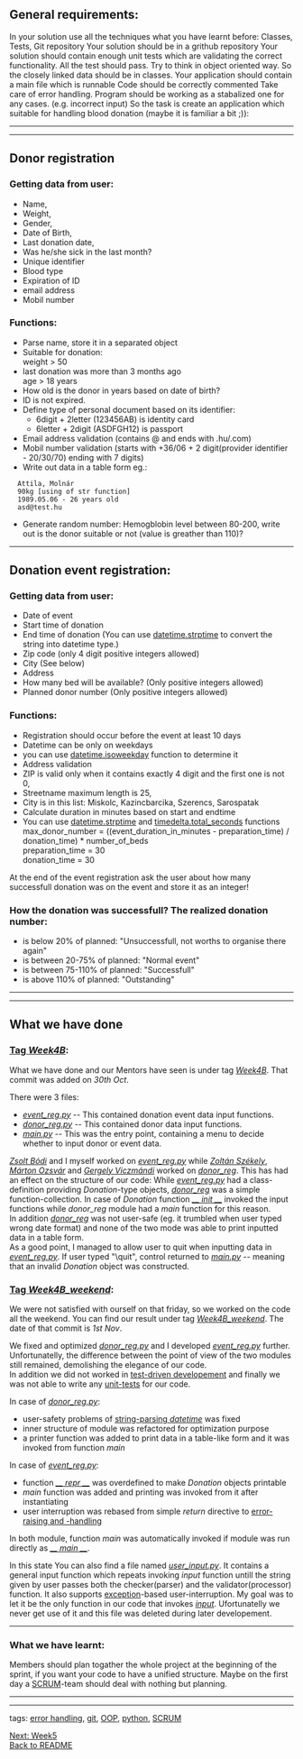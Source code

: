 ## General requirements:

In your solution use all the techniques what you have learnt before: Classes, Tests, Git repository
Your solution should be in a grithub repository
Your solution should contain enough unit tests which are validating the correct functionality. All the test should pass.
Try to think in object oriented way. So the closely linked data should be in classes.
Your application should contain a main file which is runnable
Code should be correctly commented
Take care of error handling. Program should be working as a stabalized one for any cases. (e.g. incorrect input)
So the task is create an application which suitable for handling blood donation (maybe it is familiar a bit ;)):

----------------------------------------------------------------------
----------------------------------------------------------------------

## Donor registration

### Getting data from user:

* Name,
* Weight,
* Gender,
* Date of Birth,
* Last donation date,
* Was he/she sick in the last month?
* Unique identifier
* Blood type
* Expiration of ID
* email address
* Mobil number

### Functions:

* Parse name, store it in a separated object
* Suitable for donation:  
  weight > 50
* last donation was more than 3 months ago  
  age > 18 years
* How old is the donor in years based on date of birth?
* ID is not expired.
* Define type of personal document based on its identifier:
  * 6digit + 2letter (123456AB) is identity card
  * 6letter + 2digit (ASDFGH12) is passport
* Email address validation (contains @ and ends with .hu/.com)
* Mobil number validation (starts with +36/06 + 2 digit(provider identifier - 20/30/70) ending with 7 digits)
* Write out data in a table form eg.:
```
  Attila, Molnár
  90kg [using of str function]
  1989.05.06 - 26 years old
  asd@test.hu
```
* Generate random number: Hemogblobin level between 80-200, write out is the donor suitable or not (value is greather than 110)?

----------------------------------------

## Donation event registration:

### Getting data from user:

* Date of event
* Start time of donation
* End time of donation
  (You can use [datetime.strptime](https://docs.python.org/3.4/library/datetime.html#strftime-and-strptime-behavior) to convert the string into datetime type.)
* Zip code (only 4 digit positive integers allowed)
* City (See below)
* Address
* How many bed will be available? (Only positive integers allowed)
* Planned donor number (Only positive integers allowed)

### Functions:

* Registration should occur before the event at least 10 days
* Datetime can be only on weekdays
* you can use [datetime.isoweekday](https://docs.python.org/3.4/library/datetime.html#datetime.date.isoweekday) function to determine it
* Address validation
* ZIP is valid only when it contains exactly 4 digit and the first one is not 0,
* Streetname maximum length is 25,
* City is in this list: Miskolc, Kazincbarcika, Szerencs, Sarospatak
* Calculate duration in minutes based on start and endtime
* You can use [datetime.strptime](https://docs.python.org/3.4/library/datetime.html#strftime-and-strptime-behavior) and [timedelta.total_seconds](https://docs.python.org/3.4/library/datetime.html#datetime.timedelta.total_seconds) functions  
  max_donor_number = ((event_duration_in_minutes - preparation_time) / donation_time) * number_of_beds  
  preparation_time = 30  
  donation_time = 30

At the end of the event registration ask the user about how many successfull donation was on the event and store it as an integer!

### How the donation was successfull? The realized donation number:

* is below 20% of planned: "Unsuccessfull, not worths to organise there again"
* is between 20-75% of planned: "Normal event"
* is between 75-110% of planned: "Successfull"
* is above 110% of planned: "Outstanding"

--------------------------------------------------------
--------------------------------------------------------

## What we have done

### [Tag *Week4B*](https://github.com/KoicsD/CharliesAngels/tree/Week4B):

What we have done and our Mentors have seen is under tag [*Week4B*](https://github.com/KoicsD/CharliesAngels/tree/Week4B). That commit was added on *30th Oct*.

There were 3 files:
* [*event_reg.py*](https://github.com/KoicsD/CharliesAngels/blob/Week4B/event_reg.py) -- This contained donation event data input functions.
* [*donor_reg.py*](https://github.com/KoicsD/CharliesAngels/blob/Week4B/donor_reg.py) -- This contained donor data input functions.
* [*main.py*](https://github.com/KoicsD/CharliesAngels/blob/Week4B/main.py) -- This was the entry point, containing a menu to decide whether to input donor or event data.

[*Zsolt Bódi*](https://github.com/bodizsolt1992) and I myself worked on [*event_reg.py*](https://github.com/KoicsD/CharliesAngels/blob/Week4B/event_reg.py) while [*Zoltán Székely*](https://github.com/Szezol), [*Márton Ozsvár*](https://github.com/ozsvarmartoncc) and [*Gergely Viczmándi*]() worked on [*donor_reg*](https://github.com/KoicsD/CharliesAngels/blob/Week4B/donor_reg.py).
This has had an effect on the structure of our code:
While [*event_reg.py*](https://github.com/KoicsD/CharliesAngels/blob/Week4B/event_reg.py) had a class-definition providing *Donation*-type objects, [*donor_reg*](https://github.com/KoicsD/CharliesAngels/blob/Week4B/donor_reg.py) was a simple function-collection. In case of *Donation* function [*__ init __*](https://docs.python.org/3/reference/datamodel.html?highlight=__init__#object.__init__) invoked the input functions while *donor_reg* module had a *main* function for this reason.  
In addition [*donor_reg*](https://github.com/KoicsD/CharliesAngels/blob/Week4B/donor_reg.py) was not user-safe (eg. it trumbled when user typed wrong date format) and none of the two mode was able to print inputted data in a table form.  
As a good point, I managed to allow user to quit when inputting data in [*event_reg.py*](https://github.com/KoicsD/CharliesAngels/blob/Week4B/event_reg.py). If user typed "\quit", control returned to [*main.py*](https://github.com/KoicsD/CharliesAngels/blob/Week4B/main.py) -- meaning that an invalid *Donation* object was constructed.

### [Tag *Week4B_weekend*](https://github.com/KoicsD/CharliesAngels/tree/Week4B_weekend):

We were not satisfied with ourself on that friday, so we worked on the code all the weekend. You can find our result under tag [*Week4B_weekend*](https://github.com/KoicsD/CharliesAngels/tree/Week4B_weekend). The date of that commit is *1st Nov*.

We fixed and optimized [*donor_reg.py*](https://github.com/KoicsD/CharliesAngels/blob/Week4B/donor_reg.py) and I developed [*event_reg.py*](https://github.com/KoicsD/CharliesAngels/blob/Week4B/event_reg.py) further.  
Unfortunatelly, the difference between the point of view of the two modules still remained, demolishing the elegance of our code.  
In addition we did not worked in [test-driven developement](https://en.wikipedia.org/wiki/Test-driven_development) and finally we was not able to write any [unit-tests](https://docs.python.org/3/library/unittest.html?highlight=unittest#module-unittest) for our code.

In case of [*donor_reg.py*](https://github.com/KoicsD/CharliesAngels/blob/Week4B/donor_reg.py):
* user-safety problems of [string-parsing *datetime*](https://docs.python.org/3/library/datetime.html?highlight=datetime.strptime#datetime.datetime.strptime) was fixed
* inner structure of module was refactored for optimization purpose
* a printer function was added to print data in a table-like form and it was invoked from function *main*

In case of [*event_reg.py*](https://github.com/KoicsD/CharliesAngels/blob/Week4B/event_reg.py):
* function [*__ repr __*](https://docs.python.org/3/reference/datamodel.html?highlight=__repr__#object.__repr__) was overdefined to make *Donation* objects printable
* *main* function was added and printing was invoked from it after instantiating
* user interruption was rebased from simple *return* directive to [error-raising and -handling](https://docs.python.org/3/tutorial/errors.html?highlight=raising%20exceptions)

In both module, function *main* was automatically invoked if module was run directly as [*__ main __*](https://docs.python.org/3/library/__main__.html?highlight=__main__#module-__main__).

In this state You can also find a file named [*user_input.py*](https://github.com/KoicsD/CharliesAngels/blob/Week4B/user_input.py).
It contains a general input function which repeats invoking *input* function untill the string given by user passes both the checker(parser) and the validator(processor) function. It also supports [exception](https://docs.python.org/3/tutorial/errors.html?highlight=raising%20exceptions)-based user-interruption.
My goal was to let it be the only function in our code that invokes [*input*](https://docs.python.org/3/library/functions.html?highlight=input#input).
Ufortunatelly we never get use of it and this file was deleted during later developement.

-----------------------

### What we have learnt:
Members should plan togather the whole project at the beginning of the sprint, if you want your code to have a unified structure.
Maybe on the first day a [SCRUM](https://en.wikipedia.org/wiki/Scrum_(software_development))-team should deal with nothing but planning.

--------------------------------------------------------
--------------------------------------------------------

tags:
[error handling](https://docs.python.org/3/tutorial/errors.html?highlight=error%20handling),
[git](https://git-scm.com),
[OOP](https://en.wikipedia.org/wiki/Object-oriented_programming),
[python](https://www.python.org),
[SCRUM](https://en.wikipedia.org/wiki/Scrum_(software_development))

[Next: Week5](OrdersWeek5.md)  
[Back to README](../README.md)
